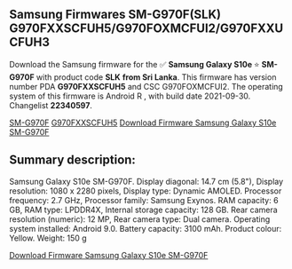 <h2>Samsung Firmwares SM-G970F(SLK) G970FXXSCFUH5/G970FOXMCFUI2/G970FXXUCFUH3</h2>
Download the Samsung firmware for the ✅ <strong>Samsung Galaxy S10e </strong> ⭐ <strong>SM-G970F</strong> with product code <strong>SLK</strong> <strong> from Sri Lanka</strong>. This firmware has version number PDA <strong>G970FXXSCFUH5</strong> and CSC G970FOXMCFUI2. The operating system of this firmware is Android R , with build date 2021-09-30. Changelist <strong>22340597</strong>.


[SM-G970F](https://samfirm.shop/samsung/model/SM-G970F)
[G970FXXSCFUH5](https://samfirm.shop/samsung/pda/G970FXXSCFUH5)
[Download Firmware Samsung Galaxy S10e SM-G970F](https://samfirm.shop/samsung/firmware/461676)
<h2>Summary description:</h2>
<p>Samsung Galaxy S10e SM-G970F. Display diagonal: 14.7 cm (5.8"), Display resolution: 1080 x 2280 pixels, Display type: Dynamic AMOLED. Processor frequency: 2.7 GHz, Processor family: Samsung Exynos. RAM capacity: 6 GB, RAM type: LPDDR4X, Internal storage capacity: 128 GB. Rear camera resolution (numeric): 12 MP, Rear camera type: Dual camera. Operating system installed: Android 9.0. Battery capacity: 3100 mAh. Product colour: Yellow. Weight: 150 g</p>


[Download Firmware Samsung Galaxy S10e SM-G970F](https://samfirm.shop/samsung/firmware/461676)
